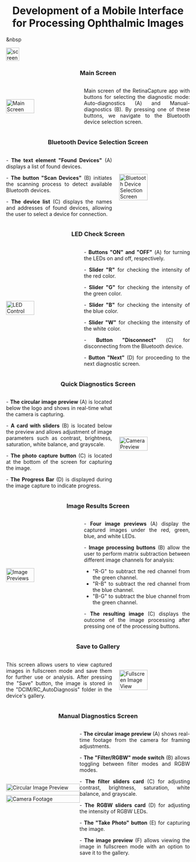 <h1 style="text-align: center;">
    Development of a Mobile Interface for Processing Ophthalmic Images
</h1>

&nbsp

<img src="screenshots/screenshot_01.png" width="36" height="36" alt="screenshot">

###

<h3 style="text-align: center;">Main Screen</h3>

<div style="display: flex; align-items: center; justify-content: space-between;">
    <img src="screenshots/screenshot_02.jpeg" alt="Main Screen" style="width: 40%; margin-right: 20px;">
    <p style="text-align: justify; width: 60%;">
        Main screen of the RetinaCapture app with buttons for selecting the diagnostic mode: Auto-diagnostics (A) and Manual-diagnostics (B). By pressing one of these buttons, we navigate to the Bluetooth device selection screen.
    </p>
</div>

###

<h3 style="text-align: center;">Bluetooth Device Selection Screen</h3>

<div style="display: flex; align-items: center; justify-content: space-between;">
    <div style="width: 60%; text-align: justify; margin-right: 20px;">
        <p>- <strong>The text element "Found Devices"</strong> (A) displays a list of found devices.</p>
        <p>- <strong>The button "Scan Devices"</strong> (B) initiates the scanning process to detect available Bluetooth devices.</p>
        <p>- <strong>The device list</strong> (C) displays the names and addresses of found devices, allowing the user to select a device for connection.</p>
    </div>
    <img src="screenshots/screenshot_03.jpeg" alt="Bluetooth Device Selection Screen" style="width: 40%;">
</div>

###

<h3 style="text-align: center;">LED Check Screen</h3>

<div style="display: flex; align-items: center; justify-content: space-between;">
    <img src="screenshots/screenshot_04.jpeg" alt="LED Control" style="width: 40%; margin-right: 20px;">
    <div style="width: 60%; text-align: justify;">
        <p>- <strong>Buttons "ON" and "OFF"</strong> (А) for turning the LEDs on and off, respectively.</p>
        <p>- <strong>Slider "R"</strong> for checking the intensity of the red color.</p>
        <p>- <strong>Slider "G"</strong> for checking the intensity of the green color.</p>
        <p>- <strong>Slider "B"</strong> for checking the intensity of the blue color.</p>
        <p>- <strong>Slider "W"</strong> for checking the intensity of the white color.</p>
        <p>- <strong>Button "Disconnect"</strong> (С) for disconnecting from the Bluetooth device.</p>
        <p>- <strong>Button "Next"</strong> (D) for proceeding to the next diagnostic screen.</p>
    </div>
</div>


###

<h3 style="text-align: center;">Quick Diagnostics Screen</h3>

<div style="display: flex; align-items: center; justify-content: space-between;">
    <div style="width: 60%; text-align: justify; margin-right: 20px;">
        <p>- <strong>The circular image preview</strong> (A) is located below the logo and shows in real-time what the camera is capturing.</p>
        <p>- <strong>A card with sliders</strong> (B) is located below the preview and allows adjustment of image parameters such as contrast, brightness, saturation, white balance, and grayscale.</p>
        <p>- <strong>The photo capture button</strong> (C) is located at the bottom of the screen for capturing the image.</p>
        <p>- <strong>The Progress Bar</strong> (D) is displayed during the image capture to indicate progress.</p>
    </div>
    <img src="screenshots/screenshot_05.jpeg" alt="Camera Preview" style="width: 40%;">
</div>

###

<h3 style="text-align: center;">Image Results Screen</h3>

<div style="display: flex; align-items: center; justify-content: space-between;">
    <img src="screenshots/screenshot_06.jpeg" alt="Image Previews" style="width: 40%; margin-right: 20px;">
    <div style="width: 60%; text-align: justify;">
        <p>- <strong>Four image previews</strong> (A) display the captured images under the red, green, blue, and white LEDs.</p>
        <p>- <strong>Image processing buttons</strong> (B) allow the user to perform matrix subtraction between different image channels for analysis:</p>
        <ul>
            <li>"R-G" to subtract the red channel from the green channel.</li>
            <li>"R-B" to subtract the red channel from the blue channel.</li>
            <li>"B-G" to subtract the blue channel from the green channel.</li>
        </ul>
        <p>- <strong>The resulting image</strong> (C) displays the outcome of the image processing after pressing one of the processing buttons.</p>
    </div>
</div>


###

<h3 style="text-align: center;">Save to Gallery</h3>

<div style="display: flex; align-items: center; justify-content: space-between;">
    <div style="width: 60%; text-align: justify; margin-right: 20px;">
        <p>This screen allows users to view captured images in fullscreen mode and save them for further use or analysis. After pressing the "Save" button, the image is stored in the "DCIM/RC_AutoDiagnosis" folder in the device's gallery.</p>
    </div>
    <img src="screenshots/screenshot_07.jpeg" alt="Fullscreen Image View" style="width: 40%;">
</div>


###

<h3 style="text-align: center;">Manual Diagnostics Screen</h3>

<div style="display: flex; align-items: center; justify-content: space-between;">
    <div style="width: 40%; display: flex; flex-direction: column; gap: 10px;">
        <img src="screenshots/screenshot_08.jpeg" alt="Circular Image Preview" style="width: 100%;">
        <img src="screenshots/screenshot_09.jpeg" alt="Camera Footage" style="width: 100%;">
    </div>
    <div style="width: 60%; text-align: justify;">
        <p>- <strong>The circular image preview</strong> (A) shows real-time footage from the camera for framing adjustments.</p>
        <p>- <strong>The "Filter/RGBW" mode switch</strong> (B) allows toggling between filter modes and RGBW modes.</p>
        <p>- <strong>The filter sliders card</strong> (C) for adjusting contrast, brightness, saturation, white balance, and grayscale.</p>
        <p>- <strong>The RGBW sliders card</strong> (D) for adjusting the intensity of RGBW LEDs.</p>
        <p>- <strong>The "Take Photo" button</strong> (E) for capturing the image.</p>
        <p>- <strong>The image preview</strong> (F) allows viewing the image in fullscreen mode with an option to save it to the gallery.</p>
    </div>
</div>



